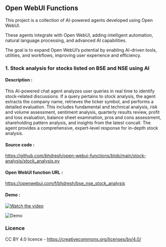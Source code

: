 ## Open WebUI Functions

This project is a collection of AI-powered agents developed using Open WebUI.

These agents integrate with Open WebUI, adding intelligent automation, natural language processing, and advanced AI capabilities.

The goal is to expand Open WebUI’s potential by enabling AI-driven tools, utilities, and workflows, improving user experience and efficiency.


### 1. Stock analysis for stocks listed on BSE and NSE using AI

#### Description :
This AI-powered chat agent analyzes user queries in real time to identify stock-related discussions. If a query pertains to stock analysis, the agent extracts the company name, retrieves the ticker symbol, and performs a detailed evaluation. This includes fundamental and technical analysis, risk and volume assessment, sentiment analysis, quarterly results review, profit and loss evaluation, balance sheet examination, pros and cons assessment, shareholding pattern analysis, and insights from the latest concall. The agent provides a comprehensive, expert-level response for in-depth stock analysis.

#### Source code :
  https://github.com/bhdresh/open-webui-functions/blob/main/stock-analysis/stock_analysis.py
#### Open WebUI function URL :
  https://openwebui.com/f/bhdresh/bse_nse_stock_analysis
#### Demo : 

  [![Watch the video]()](https://www.youtube.com/watch?v=-HvslP5lI7Y)

  
  ![Demo](https://github.com/bhdresh/open-webui-functions/blob/main/stock-analysis/Demo.gif)



  
### Licence
CC BY 4.0 licence - https://creativecommons.org/licenses/by/4.0/
